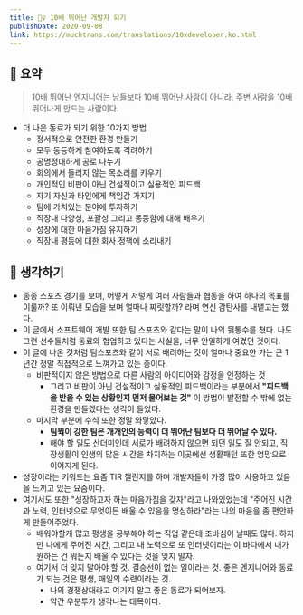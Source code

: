 ```yaml
---
title: 🤽‍♀️ 10배 뛰어난 개발자 되기 
publishDate: 2020-09-08
link: https://muchtrans.com/translations/10xdeveloper.ko.html
---
```

## 📝 요약 

> 10배 뛰어난 엔지니어는 남들보다 10배 뛰어난 사람이 아니라, 주변 사람을 10배 뛰어나게 만드는 사람이다.  

- 더 나은 동료가 되기 위한 10가지 방법
  - 정서적으로 안전한 환경 만들기
  - 모두 동등하게 참여하도록 격려하기
  - 공명정대하게 공로 나누기
  - 회의에서 들리지 않는 목소리를 키우기
  - 개인적인 비판이 아닌 건설적이고 실용적인 피드백
  - 자기 자신과 타인에게 책임감 가지기 
  - 팀에 가치있는 분야에 투자하기
  - 직장내 다양성, 포괄성 그리고 동등함에 대해 배우기
  - 성장에 대한 마음가짐 유지하기  
  - 직장내 평등에 대한 회사 정책에 소리내기  



## 🤔 생각하기  
- 종종 스포츠 경기를 보며, 어떻게 저렇게 여러 사람들과 협동을 하여 하나의 목표를 이룰까? 또 이뤄낸 모습을 보며 얼마나 짜릿할까? 라며 연신 감탄사를 내뱉고는 했다.  
- 이 글에서 소프트웨어 개발 또한 팀 스포츠와 같다는 말이 나의 뒷통수를 쳤다. 나도 그런 선수들처럼 동료와 협업하고 있다는 사실을, 너무 안일하게 여겼던 것이다.  
- 이 글에 나온 것처럼 팀스포츠와 같이 서로 배려하는 것이 얼마나 중요한 가는 근 1년간 정말 직접적으로 느껴가고 있는 중이다.   
  - 비판적이지 않은 방법으로 다른 사람의 아이디어와 감정을 인정하는 것  
    - 그리고 비판이 아닌 건설적이고 실용적인 피드백이라는 부분에서 **"피드백을 받을 수 있는 상황인지 먼저 물어보는 것"** 이 방법이 발전할 수 밖에 없는 환경을 만들겠다는 생각이 들었다.  
  - 마지막 부분에 수식 또한 정말 와닿았다.  
    - **팀웍이 강한 팀은 개개인의 능력이 더 뛰어난 팀보다 더 뛰어날 수 있다.** 
    - 해야 할 일도 산더미인데 서로가 배려하지 않으면 되던 일도 잘 안되고, 직장생활이 인생의 많은 시간을 차지하는 이곳에선 생활패턴 또한 엉망으로 이어지게 된다.    
- 성장이라는 키워드는 요즘 TIR 챌린지를 하며 개발자들이 가장 많이 사용하고 있음을 느끼고 있는 요즘이다.  
- 여기서도 또한 "성장하고자 하는 마음가짐을 갖자"라고 나와있었는데 "주어진 시간과 노력, 인터넷으로 무엇이든 배울 수 있음을 명심하라"라는 나의 마음을 좀 편안하게 만들어주었다.  
  - 배워야할게 많고 평생을 공부해야 하는 직업 같은데 조바심이 날때도 많다. 하지만 나에게 주어진 시간, 그리고 내 노력으로 또 인터넷이라는 이 바다에서 내가 원하는 건 뭐든지 배울 수 있다는 것을 잊지 말자.   
  - 여기서 더 잊지 말아야 할 것. 결승선이 없는 일이라는 것. 좋은 엔지니어와 동료가 되는 것은 평생, 매일의 수련이라는 것.
    - 나의 경쟁상대라고 여기지 말고 좋은 동료가 되어보자.  
    - 약간 우분투가 생각나는 대목이다.  